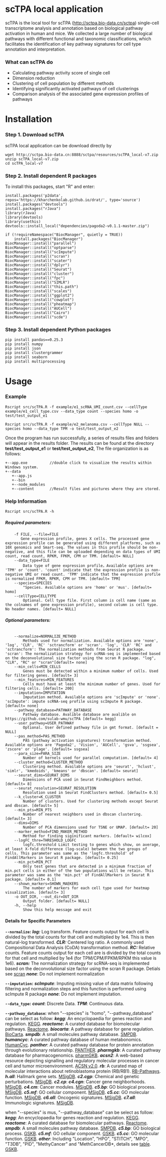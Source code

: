 # scTPA local application
scTPA is the local tool for scTPA (http://sctpa.bio-data.cn/sctpa) single-cell transcriptome analysis and annotation based on biological pathway activation in human and mice. We collected a large number of biological pathways with different functional and taxonomic classifications, which facilitates the identification of key pathway signatures for cell type annotation and interpretation.

### What can scTPA do
* Calculating pathway activity score of single cell
* Dimension reduction
* Clustering of cell population by different methods
* Identifying significantly activated pathways of cell clusterings
* Comparison analysis of the associated gene expression profiles of pathways

# Installation
### **Step 1. Download scTPA**
scTPA local application can be download directly by
```
wget http://sctpa.bio-data.cn:8888/sctpa/resources/scTPA_local-v7.zip
unzip scTPA_local-v7.zip
cd scTPA_local-v7
```
### **Step 2. Install dependent R packages**
To install this packages, start "R" and enter:
```
install.packages('p2data', repos='https://kharchenkolab.github.io/drat/', type='source')
install.packages("devtools")
install.packages("rJava")
library(rJava)
library(devtools)
library(usethis)
devtools::install_local("dependencies/pagoda2-v0.1.1-master.zip")

if (!requireNamespace("BiocManager", quietly = TRUE))
    install.packages("BiocManager")
BiocManager::install("parallel")
BiocManager::install("optparse")
BiocManager::install("scImpute")
BiocManager::install("scran")
BiocManager::install("scater")
BiocManager::install("dplyr")
BiocManager::install("Seurat")
BiocManager::install("cluster")
BiocManager::install("fpc")
BiocManager::install("SIMLR")
BiocManager::install("this.path")
BiocManager::install("scales")
BiocManager::install("ggplot2")
BiocManager::install("cowplot")
BiocManager::install("pheatmap")
BiocManager::install("AUCell")
BiocManager::install("Cairo")
BiocManager::install("scde")
```
### **Step 3. Install dependent Python packages**
```
pip install pandas==0.25.3
pip install numpy
pip install json
pip install clustergrammer
pip install seaborn
pip install multiprocessing
```
# Usage
### Example

```
Rscript src/scTPA.R -f example/e1_scRNA_UMI_count.csv --cellType example/e1_cell_type.csv --data_type count --species homo -o test/test_output_e1
```
```
Rscript src/scTPA.R -f example/e2_melanoma.csv --cellType NULL --species homo --data_type TPM -o test/test_output_e2

```
Once the program has run successfully, a series of results files and folders will appear in the results folder.
The results can be found at the directory **test/test_output_e1** or **test/test_output_e2**,  The file organization is as follows: 
```
+--app.exe          //double click to visualize the results within Windows system.
+--data
   +--app.js
   +--bin
   +--node_modules
   +--content       //Result files and pictures where they are stored.
```

### Help Information
```
Rscript src/scTPA.R -h
```

##### **Required parameters:**
```
    -f FILE, --file=FILE
       Gene expression profile, genes X cells. The processed gene expression profile can be generated using different platforms, such as 10X genomics and Smart-seq. The values in this profile should be non-negative, and this file can be uploaded depending on data types of UMI count, read count, RPKM, FPKM, CPM or TPM. [default= NULL]
    --data_type=FILE
        Data type of gene expression profile，Available options are 'TPM' or 'count'. 'count' indicate that the expression profile is non-negative UMI or read count. 'TPM' indicate that the expression profile is normalized FPKM, RPKM, CPM or TPM. [default= TPM]
    --species=SPECIES
        "Species. Available options are 'homo' or 'mus'. [default= homo]
    --cellType=CELLTYPE
        Optional. Cell type file. First column is cell name (same as the colnames of gene expression profile), second column is cell type. No header names. [default= NULL]
```

##### **Optional parameters:**
```

    --normalize=NORMALIZE_METHOD
        Methods used for normalization. Available options are 'none', 'log', 'CLR', 'RC' 'sctrancform' or 'scran'. 'log', 'CLR' 'RC' and 'sctrancform': The normalization methods from Seurat R package. 'scran': The normalization strategy for scRNA-seq is implemented based on the deconvolutional size factor using the scran R package. "log", "CLR", "RC" or "scran"[default= none]
    --min_cells=MIN_CELLS
        Genes must be detected within a minimum number of cells. Used for filtering genes. [default= 3]
    --min_features=MIN_FEATURES
        Cells must have at least the minimum number of genes. Used for filtering cells. [default= 200]
    --imputation=IMPUTATION
        Imputation method. Available options are 'scImpute' or 'none'. 'scImpute': impute scRNA-seq profile using scImpute R package. [default= none]
    --pathway_database=PATHWAY_DATABASE
        Pathway database. Avalible database are avalible on https://github.com/sulab-wmu/scTPA [default= kegg]
    --user_pathway=USER_PATHWAY
        Optional. User defined pathway file in gmt format. [default = NULL]
    --pas_method=PAS_METHOD
        PAS (pathway activation signatures) transformation method. Available options are 'Pagoda2', 'Vision', 'AUCell', 'gsva', 'ssgsea', 'zscore' or 'plage'. [default= ssgsea]
    --para_size=PARA_SIZE
        Number of kernels used for parallel computation. [default= 4]
    --cluster_method=CLUSTER_METHOD
        Clustering method. Available options are 'seurat', 'hclust', 'simlr', 'kmedoids', 'kmeans' or 'dbscan'. [default= seurat]
    --seurat_dims=SEURAT_DIMS
        Dimensions of PCA used in Seurat FindNeighbors method. [default= 8]
    --seurat_resolution=SEURAT_RESOLUTION
        Resolution used in Seurat FindClusters method. [default= 0.5]
    --k_cluster=K_CLUSTER
        Number of clusters. Used for clustering methods except Seurat and dbscan. [default= 5]
    --min_pts=MIN_PTS
        Number of nearest neighbors used in dbscan clustering. [default= 3]
    --dims=DIMS
        Number of PCA dimensions used for TSNE or UMAP. [default= 20]
    --marker_method=FIND_MAKER_METHOD
        Method for finding siginificant markers. [default= wilcox]
    --logFC_thre=THRESHOLD_LOGFC
        logfc.threshold Limit testing to genes which show, on average, at least X-fold difference (log-scale) between the two groups of cells. This parameter was same as the 'logfc.threshold' of FindAllMarkers in Seurat R package. [default= 0.25]
    --min_pct=MIN_PCT
        Only test genes that are detected in a minimum fraction of min.pct cells in either of the two populations will be retain. This parameter was same as the 'min.pct' of FindAllMarkers in Seurat R package. [default= 0.1]
    --shown_markers=SHOWN_MAEKERS
        The number of markers for each cell type used for heatmap visualization. [default= 3]
    -o OUT_DIR, --out_dir=OUT_DIR
        Output folder. [default= NULL]
    -h, --help
        Show this help message and exit
```

#### Details for Specific Parameters
**`--normalize`:**
***log:*** Log transform. Feature counts output for each cell is divided by the total counts for that cell and multiplied by 1e4. This is then natural-log transformed.
***CLR:*** Centered log ratio. A commonly used Compositional Data Analysis (CoDA) transformation method.
***RC:*** Relative counts. Feature counts output for each cell are is divided by the total counts for that cell and multiplied by 1e4 (for TPM/CPM/FPKM/RPKM this value is 1e6).
***scran:*** The normalization strategy for scRNA-seq is implemented based on the deconvolutional size factor using the scran R package. Detials see [scran](https://github.com/MarioniLab/scran)
***none***: Do not implement normalization

**`--imputation`:**
***scImpute***: Imputing missing value of data matrix following filtering and normalization steps and this function is performed using scImpute R package
***none***: Do not implement imputation.

**`--data_type`:**
***count***: Discrete Data.
***TPM***: Continuous data.

**`--pathway_database`:**
when "--species" is "homo", "--pathway_database" can be select as follow:
***kegg***: An encyclopaedia for genes reaction and regulation. [KEGG](https://www.genome.jp/kegg/). 
***reactome***: A curated database for biomolecular pathways. [Reactome](https://reactome.org/). 
***biocarta***: A pathway database for gene regulation. [BioCarta](https://www.liebertpub.com/doi/pdf/10.1089/152791601750294344). 
***smpdb***: A small molecules pathway database. [SMPDB](https://smpdb.ca/). 
***humancyc***: A curated pathway database of human metabonomics. [HumanCyc](https://humancyc.org/). 
***panther***: A curated pathway database for protein annotation through evolutionary relationship. [PANTHER](http://www.pantherdb.org/). 
***pharmgkb***: A curated pathway database for pharmacogenomics. [pharmGKB](https://www.pharmgkb.org/). 
***acsn2***: A web-based resource depicting signalling and regulatory molecular processes in cancer cell and tumor microenvironment. [ACSN v2.0](https://acsn.curie.fr/ACSN2/ACSN2.html). 
***rb***: A curated map of molecular interactions about retinoblastoma protein (RB/RB1). [RB-Pathways](http://bioinfo-out.curie.fr/projects/rbpathway/). 
***h.all***: Hallmark gene sets. [MSigDB](https://www.gsea-msigdb.org/gsea/msigdb/index.jsp). 
***c2.cgp***: Chemical and genetic perturbations. [MSigDB](https://www.gsea-msigdb.org/gsea/msigdb/index.jsp). 
***c2.cp***: 
***c4.cgn***: Cancer gene neighborhoods. [MSigDB](https://www.gsea-msigdb.org/gsea/msigdb/index.jsp). 
***c4.cm***: Cancer modules. [MSigDB](https://www.gsea-msigdb.org/gsea/msigdb/index.jsp). 
***c5.bp***: GO biological process. [MSigDB](https://www.gsea-msigdb.org/gsea/msigdb/index.jsp). 
***c5.mf***: GO cellular component. [MSigDB](https://www.gsea-msigdb.org/gsea/msigdb/index.jsp). 
***c5.cc***: GO molecular function. [MSigDB](https://www.gsea-msigdb.org/gsea/msigdb/index.jsp). 
***c6.all***: Oncogenic signatures. [MSigDB](https://www.gsea-msigdb.org/gsea/msigdb/index.jsp). 
***c7.all***: Immunologic signatures. [MSigDB](https://www.gsea-msigdb.org/gsea/msigdb/index.jsp). 

when "--species" is mus, "--pathway_database" can be select as follow:
***kegg***: An encyclopaedia for genes reaction and regulation. [KEGG](https://www.genome.jp/kegg/). 
***reactome***: A curated database for biomolecular pathways. [Reactome](https://reactome.org/). 
***smpdb***: A small molecules pathway database. [SMPDB](https://smpdb.ca/). 
***c5.bp***: GO biological process. [GSKB](http://ge-lab.org/gskb/). 
***c5.mf***: GO cellular component. [GSKB](http://ge-lab.org/gskb/). 
***c5.cc***: GO molecular function. [GSKB](http://ge-lab.org/gskb/). 
***other***: Including "Location", "HPO", "STITCH", "MPO", "T3DB", "PID", "MethyCancer" and "MethCancerDB*, details see [table](http://ge-lab.org/gskb/Table%201-sources.pdf). [GSKB](http://ge-lab.org/gskb/). 
